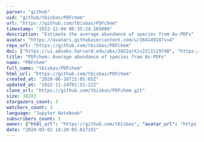 ```yaml
---
parser: "github"
uid: "github/tbisbas/PDFchem"
url: "https://github.com/tbisbas/PDFchem"
timestamp: "2022-12-04 00:35:24.165006"
description: "Estimate the average abundance of species from Av-PDFs"
avatar: "https://avatars.githubusercontent.com/u/26414918?v=4"
repo_url: "https://github.com/tbisbas/PDFchem"
doi: ["https://ui.adsabs.harvard.edu/abs/2022arXiv221112974B", "https://ui.adsabs.harvard.edu/abs/2022ascl.soft11014B/abstract"]
title: "PDFchem: Average abundance of species from Av-PDFs"
name: "PDFchem"
full_name: "tbisbas/PDFchem"
html_url: "https://github.com/tbisbas/PDFchem"
created_at: "2020-06-16T15:05:05Z"
updated_at: "2022-11-24T01:51:22Z"
clone_url: "https://github.com/tbisbas/PDFchem.git"
size: 38283
stargazers_count: 3
watchers_count: 3
language: "Jupyter Notebook"
subscribers_count: 1
owner: {"html_url": "https://github.com/tbisbas", "avatar_url": "https://avatars.githubusercontent.com/u/26414918?v=4", "login": "tbisbas", "type": "User"}
date: "2024-03-02 14:20:05.017191"
---
```

